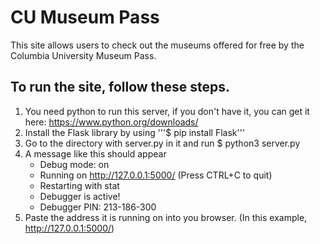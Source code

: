 # CU Museum Pass
This site allows users to check out the museums offered for free by the Columbia University Museum Pass.

## To run the site, follow these steps.
1. You need python to run this server, if you don't have it, you can get it here: https://www.python.org/downloads/
2. Install the Flask library by using
   '''$ pip install Flask'''
3. Go to the directory with server.py in it and run
   $ python3 server.py
4. A message like this should appear
    * Debug mode: on
    * Running on http://127.0.0.1:5000/ (Press CTRL+C to quit)
    * Restarting with stat
    * Debugger is active!
    * Debugger PIN: 213-186-300
5. Paste the address it is running on into you browser. (In this example, http://127.0.0.1:5000/)
